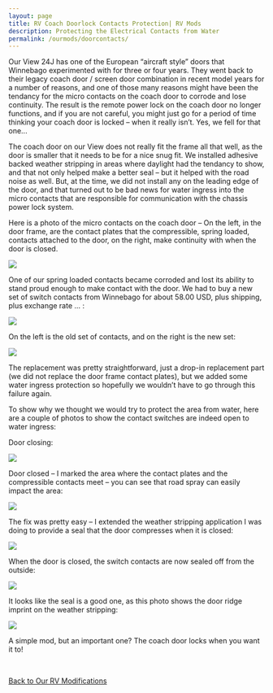 ```yaml
---
layout: page
title: RV Coach Doorlock Contacts Protection| RV Mods
description: Protecting the Electrical Contacts from Water
permalink: /ourmods/doorcontacts/
---
```

Our View 24J has one of the European “aircraft style” doors that Winnebago experimented with for three or four years.  They went back to their legacy coach door / screen door combination in recent model years for a number of reasons, and one of those many reasons might have been the tendancy for the micro contacts on the coach door to corrode and lose continuity.  The result is the remote power lock on the coach door no longer functions, and if you are not careful, you might just go for a period of time thinking your coach door is locked – when it really isn’t.  Yes, we fell for that one...

The coach door on our View does not really fit the frame all that well, as the door is smaller that it needs to be for a nice snug fit.  We installed adhesive backed weather stripping in areas where daylight had the tendancy to show, and that not only helped make a better seal – but it helped with the road noise as well.  But, at the time, we did not install any on the leading edge of the door, and that turned out to be bad news for water ingress into the micro contacts that are responsible for communication with the chassis power lock system.

Here is a photo of the micro contacts on the coach door – On the left, in the door frame, are the contact plates that the compressible, spring loaded, contacts attached to the door, on the right, make continuity with when the door is closed.

<img src="/assets/webdoorcontacts3.jpg"/>

One of our spring loaded contacts became corroded and lost its ability to stand proud enough to make contact with the door.  We had to buy a new set of switch contacts from Winnebago for about 58.00 USD, plus shipping, plus exchange rate ... :

<img src="/assets/webdoorcontacts2.jpg"/>

On the left is the old set of contacts, and on the right is the new set:

<img src="/assets/webdoorcontacts1.jpg"/>

The replacement was pretty straightforward, just a drop-in replacement part (we did not replace the door frame contact plates), but we added some water ingress protection so hopefully we wouldn’t have to go through this failure again.

To show why we thought we would try to protect the area from water, here are a couple of photos to show the contact switches are indeed open to water ingress:

Door closing:

<img src="/assets/webdoorcontacts4.jpg"/>

Door closed – I marked the area where the contact plates and the compressible contacts meet – you can see that road spray can easily impact the area:

<img src="/assets/webdoorcontacts5.jpg"/>

The fix was pretty easy – I extended the weather stripping application I was doing to provide a seal that the door compresses when it is closed:

<img src="/assets/webdoorcontacts6.jpg"/>

When the door is closed, the switch contacts are now sealed off from the outside:

<img src="/assets/webdoorcontacts7.jpg"/>

It looks like the seal is a good one, as this photo shows the door ridge imprint on the weather stripping:

<img src="/assets/webdoorcontacts8.jpg"/>

A simple mod, but an important one?  The coach door locks when you want it to!

<br>

[Back to Our RV Modifications](/ourmods/)

